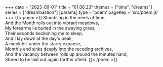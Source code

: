 +++
date = "2023-06-01"
title = "01.06.23"
themes = ["time", "dreams"]
series = ["dreambastion"]
[params]
  type = 'poem'
  pageKey = 'src/poem.js'
+++
{{< poem >}}
Stumbling in the reeds of time,  
And the Month rolls out into vibrant meadows,  
My forearms lie buried in the swaying grass,  
Their seconds beckoning me to sleep,  
And I lay down at the day's peak,  
A meek hill under the starry expanse,  
Month's end sinks deeply into the receding archives,  
And the vacancy between rolls up around the minutes hand,  
Stored to be laid out again farther afield.
{{< /poem >}}